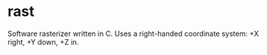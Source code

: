 # rast

Software rasterizer written in C. Uses a right-handed coordinate system: +X right, +Y down, +Z in.
